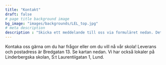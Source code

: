 ```yaml
---
title: "Kontakt"
draft: false
# page title background image
bg_image: "images/backgrounds/LEL_top.jpg"
# meta description
description : "Skicka ett meddelande till oss via formuläret nedan. Det går också att nå oss på telefon direkt eller via vår email. "
---
```


Kontaka oss gärna om du har frågor eller om du vill nå vår skola! Leverans och postadress är Bredgatan 13. Se kartan nedan. Vi har också lokaler på Linderbergska skolan, S:t Laurentiigatan 1, Lund.
